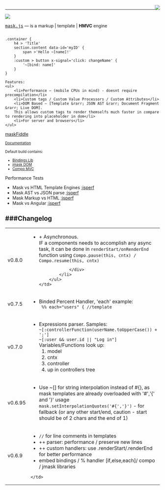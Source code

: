 <img src='http://libjs.it/images/mask.png' style='float:right'/>
<hr/>
<a href='http://travis-ci.org/tenbits/MaskJS'><img src='https://secure.travis-ci.org/tenbits/MaskJS.png'/></a>

<p>
	<tt><a href='http://libjs.it/#/mask' target='_blank'>mask.js</a></tt> — is a markup | template | <b>HMVC</b> engine

<div><pre><code>
.container {
	h4 > 'Title'
	section.content data-id='myID' {
		span >'Hello ~[name]!'
	}
	:custom > button x-signal='click: changeName' {
		'~[bind: name]'
	}
}
</code></pre></div>

	Features:
	<ul>
		<li>Performance — (mobile CPUs in mind) - doesnt require precompilation</li>
		<li>Custom tags / Custom Value Processors / Custom Attributes</li>
		<li>DOM Based — [Template &rarr; JSON AST &rarr; Document Fragment &rarr; Live DOM].
		This allows custom tags to render themselfs much faster in compare to rendering into placeholder in dom</li>
		<li>For server and browsers</li>
	</ul>
</p>

<p>
	<a href='http://libjs.it/mask-try'>maskFiddle</a>
</p>

<p>
	<small><a href='http://libjs.it/#/mask'>Documentation</a></small>
</p>
<p>

<small>
	Default build contains:
	<ul>
		<li><a href='https://github.com/tenbits/mask-binding'>Bindings Lib</a></li>
		<li><a href='https://github.com/tenbits/mask-j'>jmask DOM</a></li>
		<li><a href='https://github.com/tenbits/mask-compo'>Compo MVC</a></li>
	</ul>
</small>
</p>

<p>
 Performance Tests
 <ul>
	<li> Mask vs HTML Template Engines
		<a href='http://jsperf.com/dom-vs-innerhtml-based-templating/711'>:jsperf</a>
		</li>
	<li> Mask AST vs JSON parse
		<a href='http://jsperf.com/maskjs-vs-json/10'>:jsperf</a>
		</li>
	<li> Mask Markup vs HTML
		<a href='http://jsperf.com/mask-vs-contextual-fragment/5'>:jsperf</a>
		</li>
	<li> Mask vs Angular
		<a href='http://jsperf.com/mask-vs-angular/6'>:jsperf</a>
		</li>
 </ul>
 
</p>

###Changelog
------------
<table>
<tr>
<td>v0.8.0</td>
	<td>
		<ul>
			<li>
				+ Asynchronous.
				<div>
					IF a components needs to accomplish any async task, it can be done in
					<code>renderStart/onRenderEnd</code> function using
					<code>Compo.pause(this, cntx) / Compo.resume(this, cntx)</code>
					
				</div>
			</li>
		</ul>
	</td>
</tr>
<tr>

<tr>
<td>v0.7.5</td>
	<td>
		<ul>
			<li>
				Binded Percent Handler, 'each' example:
				<div><code> %% each="users" { //template </code></div>
			</li>
		</ul>
	</td>
</tr>
<tr>
<tr>
<td>v0.7.0</td>
	<td>
		<ul>
			<li>
				Expressions parser. Samples:
				<div><code>~[:controllerFunction(userName.toUpperCase()) + ';']</code></div>
				<div><code>~[:user && user.id || "Log in"]</code></div>
				Variables/Functions look up:
				<ol>
				 <li> model </li>
				 <li> cntx </li>
				 <li> controller </li>
				 <li> up in controllers tree </li>
				</ol>
			</li>
		</ul>
	</td>
</tr>
<tr>
<td>v0.6.95</td>
	<td>
		<ul>
			<li>
				Use ~[] for string interpolation instead of #{}, as mask templates are already overloaded with '#','{' and '}' usage
				<div><code>mask.setInterpolationQuotes('#{','}')</code> - for fallback (or any other start/end, caution - start
				should be of 2 chars and the end of 1)</div>
			</li>
		</ul>
	</td>
</tr>
<tr>
	<td>v0.6.9</td>
	<td>
		<ul>
			<li><code>//</code> for line comments in templates</li>
			<li>++ parser: performance / preserve new lines</li>
			<li>++ custom handlers: use .renderStart/.renderEnd for better performance</li>
			<li>embed bindings / % handler [if,else,each]/ compo / jmask libraries</li>
		</ul>

	</td>
</tr>
</table>
